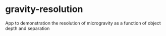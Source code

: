 # gravity-resolution
App to demonstration the resolution of microgravity as a function of object depth and separation
